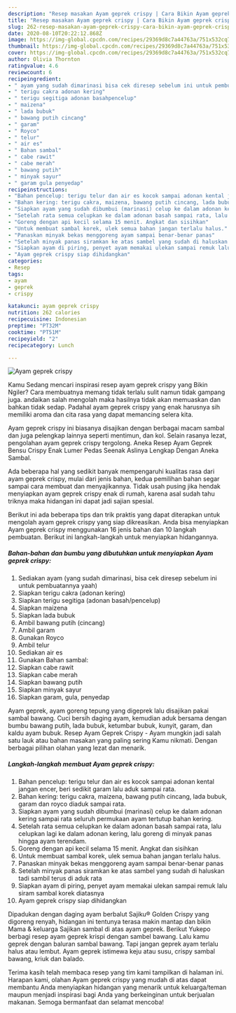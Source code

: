```yaml
---
description: "Resep masakan Ayam geprek crispy | Cara Bikin Ayam geprek crispy Yang Menggugah Selera"
title: "Resep masakan Ayam geprek crispy | Cara Bikin Ayam geprek crispy Yang Menggugah Selera"
slug: 262-resep-masakan-ayam-geprek-crispy-cara-bikin-ayam-geprek-crispy-yang-menggugah-selera
date: 2020-08-10T20:22:12.868Z
image: https://img-global.cpcdn.com/recipes/29369d8c7a44763a/751x532cq70/ayam-geprek-crispy-foto-resep-utama.jpg
thumbnail: https://img-global.cpcdn.com/recipes/29369d8c7a44763a/751x532cq70/ayam-geprek-crispy-foto-resep-utama.jpg
cover: https://img-global.cpcdn.com/recipes/29369d8c7a44763a/751x532cq70/ayam-geprek-crispy-foto-resep-utama.jpg
author: Olivia Thornton
ratingvalue: 4.6
reviewcount: 6
recipeingredient:
- " ayam yang sudah dimarinasi bisa cek diresep sebelum ini untuk pembuatannya yaah"
- " terigu cakra adonan kering"
- " terigu segitiga adonan basahpencelup"
- " maizena"
- " lada bubuk"
- " bawang putih cincang"
- " garam"
- " Royco"
- " telur"
- " air es"
- " Bahan sambal"
- " cabe rawit"
- " cabe merah"
- " bawang putih"
- " minyak sayur"
- " garam gula penyedap"
recipeinstructions:
- "Bahan pencelup: terigu telur dan air es kocok sampai adonan kental jangan encer, beri sedikit garam lalu aduk sampai rata."
- "Bahan kering: terigu cakra, maizena, bawang putih cincang, lada bubuk, garam dan royco diaduk sampai rata."
- "Siapkan ayam yang sudah dibumbui (marinasi) celup ke dalam adonan kering sampai rata seluruh permukaan ayam tertutup bahan kering."
- "Setelah rata semua celupkan ke dalam adonan basah sampai rata, lalu celupkan lagi ke dalam adonan kering, lalu goreng di minyak panas hingga ayam terendam."
- "Goreng dengan api kecil selama 15 menit. Angkat dan sisihkan"
- "Untuk membuat sambal korek, ulek semua bahan jangan terlalu halus."
- "Panaskan minyak bekas menggoreng ayam sampai benar-benar panas"
- "Setelah minyak panas siramkan ke atas sambel yang sudah di haluskan tadi sambil terus di aduk rata"
- "Siapkan ayam di piring, penyet ayam memakai ulekan sampai remuk lalu siram sambal korek diatasnya"
- "Ayam geprek crispy siap dihidangkan"
categories:
- Resep
tags:
- ayam
- geprek
- crispy

katakunci: ayam geprek crispy 
nutrition: 262 calories
recipecuisine: Indonesian
preptime: "PT32M"
cooktime: "PT51M"
recipeyield: "2"
recipecategory: Lunch

---
```



![Ayam geprek crispy](https://img-global.cpcdn.com/recipes/29369d8c7a44763a/751x532cq70/ayam-geprek-crispy-foto-resep-utama.jpg)

Kamu Sedang mencari inspirasi resep ayam geprek crispy yang Bikin Ngiler? Cara membuatnya memang tidak terlalu sulit namun tidak gampang juga. andaikan salah mengolah maka hasilnya tidak akan memuaskan dan bahkan tidak sedap. Padahal ayam geprek crispy yang enak harusnya sih memiliki aroma dan cita rasa yang dapat memancing selera kita.

Ayam geprek crispy ini biasanya disajikan dengan berbagai macam sambal dan juga pelengkap lainnya seperti mentimun, dan kol. Selain rasanya lezat, pengolahan ayam geprek crispy tergolong. Aneka Resep Ayam Geprek Bensu Crispy Enak Lumer Pedas Seenak Aslinya Lengkap Dengan Aneka Sambal.

Ada beberapa hal yang sedikit banyak mempengaruhi kualitas rasa dari ayam geprek crispy, mulai dari jenis bahan, kedua pemilihan bahan segar sampai cara membuat dan menyajikannya. Tidak usah pusing jika hendak menyiapkan ayam geprek crispy enak di rumah, karena asal sudah tahu triknya maka hidangan ini dapat jadi sajian spesial.


Berikut ini ada beberapa tips dan trik praktis yang dapat diterapkan untuk mengolah ayam geprek crispy yang siap dikreasikan. Anda bisa menyiapkan Ayam geprek crispy menggunakan 16 jenis bahan dan 10 langkah pembuatan. Berikut ini langkah-langkah untuk menyiapkan hidangannya.

<!--inarticleads1-->

##### Bahan-bahan dan bumbu yang dibutuhkan untuk menyiapkan Ayam geprek crispy:

1. Sediakan  ayam (yang sudah dimarinasi, bisa cek diresep sebelum ini untuk pembuatannya yaah)
1. Siapkan  terigu cakra (adonan kering)
1. Siapkan  terigu segitiga (adonan basah/pencelup)
1. Siapkan  maizena
1. Siapkan  lada bubuk
1. Ambil  bawang putih (cincang)
1. Ambil  garam
1. Gunakan  Royco
1. Ambil  telur
1. Sediakan  air es
1. Gunakan  Bahan sambal:
1. Siapkan  cabe rawit
1. Siapkan  cabe merah
1. Siapkan  bawang putih
1. Siapkan  minyak sayur
1. Siapkan  garam, gula, penyedap


Ayam geprek, ayam goreng tepung yang digeprek lalu disajikan pakai sambal bawang. Cuci bersih daging ayam, kemudian aduk bersama dengan bumbu bawang putih, lada bubuk, ketumbar bubuk, kunyit, garam, dan kaldu ayam bubuk. Resep Ayam Geprek Crispy - Ayam mungkin jadi salah satu lauk atau bahan masakan yang paling sering Kamu nikmati. Dengan berbagai pilihan olahan yang lezat dan menarik. 

<!--inarticleads2-->

##### Langkah-langkah membuat Ayam geprek crispy:

1. Bahan pencelup: terigu telur dan air es kocok sampai adonan kental jangan encer, beri sedikit garam lalu aduk sampai rata.
1. Bahan kering: terigu cakra, maizena, bawang putih cincang, lada bubuk, garam dan royco diaduk sampai rata.
1. Siapkan ayam yang sudah dibumbui (marinasi) celup ke dalam adonan kering sampai rata seluruh permukaan ayam tertutup bahan kering.
1. Setelah rata semua celupkan ke dalam adonan basah sampai rata, lalu celupkan lagi ke dalam adonan kering, lalu goreng di minyak panas hingga ayam terendam.
1. Goreng dengan api kecil selama 15 menit. Angkat dan sisihkan
1. Untuk membuat sambal korek, ulek semua bahan jangan terlalu halus.
1. Panaskan minyak bekas menggoreng ayam sampai benar-benar panas
1. Setelah minyak panas siramkan ke atas sambel yang sudah di haluskan tadi sambil terus di aduk rata
1. Siapkan ayam di piring, penyet ayam memakai ulekan sampai remuk lalu siram sambal korek diatasnya
1. Ayam geprek crispy siap dihidangkan


Dipadukan dengan daging ayam berbalut Sajiku® Golden Crispy yang digoreng renyah, hidangan ini tentunya terasa makin mantap dan bikin Mama &amp; keluarga Sajikan sambal di atas ayam geprek. Berikut Yukepo berbagi resep ayam geprek krispi dengan sambel bawang. Lalu kamu geprek dengan baluran sambal bawang. Tapi jangan geprek ayam terlalu halus atau lembut. Ayam geprek istimewa keju atau susu, crispy sambal bawang, kriuk dan balado. 

Terima kasih telah membaca resep yang tim kami tampilkan di halaman ini. Harapan kami, olahan Ayam geprek crispy yang mudah di atas dapat membantu Anda menyiapkan hidangan yang menarik untuk keluarga/teman maupun menjadi inspirasi bagi Anda yang berkeinginan untuk berjualan makanan. Semoga bermanfaat dan selamat mencoba!
